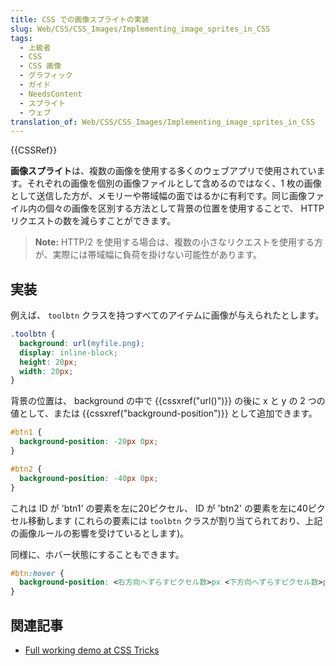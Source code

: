 ```yaml
---
title: CSS での画像スプライトの実装
slug: Web/CSS/CSS_Images/Implementing_image_sprites_in_CSS
tags:
  - 上級者
  - CSS
  - CSS 画像
  - グラフィック
  - ガイド
  - NeedsContent
  - スプライト
  - ウェブ
translation_of: Web/CSS/CSS_Images/Implementing_image_sprites_in_CSS
---
```

{{CSSRef}}

**画像スプライト**は、複数の画像を使用する多くのウェブアプリで使用されています。それぞれの画像を個別の画像ファイルとして含めるのではなく、1 枚の画像として送信した方が、メモリーや帯域幅の面ではるかに有利です。同じ画像ファイル内の個々の画像を区別する方法として背景の位置を使用することで、 HTTP リクエストの数を減らすことができます。

> **Note:** HTTP/2 を使用する場合は、複数の小さなリクエストを使用する方が、実際には帯域幅に負荷を掛けない可能性があります。

## 実装

例えば、 `toolbtn` クラスを持つすべてのアイテムに画像が与えられたとします。

```css
.toolbtn {
  background: url(myfile.png);
  display: inline-block;
  height: 20px;
  width: 20px;
}
```

背景の位置は、 background の中で {{cssxref("url()")}} の後に x と y の 2 つの値として、または {{cssxref("background-position")}} として追加できます。

```css
#btn1 {
  background-position: -20px 0px;
}

#btn2 {
  background-position: -40px 0px;
}
```

これは ID が 'btn1' の要素を左に20ピクセル、 ID が 'btn2' の要素を左に40ピクセル移動します (これらの要素には `toolbtn` クラスが割り当てられており、上記の画像ルールの影響を受けているとします)。

同様に、ホバー状態にすることもできます。

```css
#btn:hover {
  background-position: <右方向へずらすピクセル数>px <下方向へずらすピクセル数>px;
}
```

## 関連記事

- [Full working demo at CSS Tricks](https://css-tricks.com/snippets/css/perfect-css-sprite-sliding-doors-button/)
